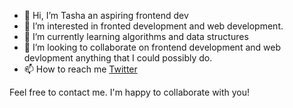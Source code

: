- 👋 Hi, I’m Tasha an aspiring frontend dev
- 👀 I’m interested in fronted development and web development.
- 🌱 I’m currently learning algorithms and data structures
- 💞️ I’m looking to collaborate on frontend development and web devlopment anything that I could possibly do.
- 📫 How to reach me [Twitter](https://twitter.com/tashasyar) 

Feel free to contact me. I'm happy to collaborate with you!

<!---
tash2020/tash2020 is a ✨ special ✨ repository because its `README.md` (this file) appears on your GitHub profile.
You can click the Preview link to take a look at your changes.
--->
